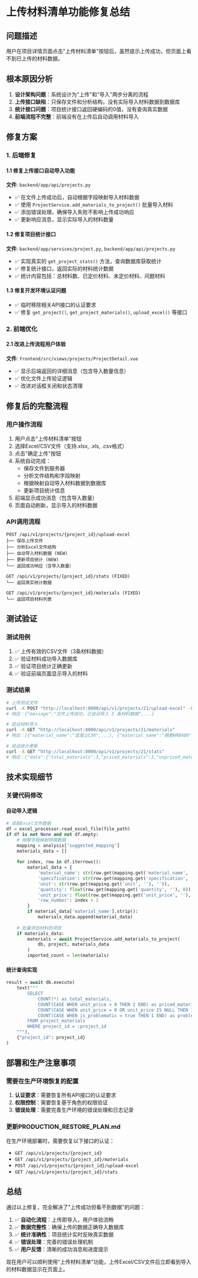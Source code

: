 # 上传材料清单功能修复总结

## 问题描述
用户在项目详情页面点击"上传材料清单"按钮后，虽然提示上传成功，但页面上看不到已上传的材料数据。

## 根本原因分析
1. **设计架构问题**：系统设计为"上传"和"导入"两步分离的流程
2. **上传接口缺陷**：只保存文件和分析结构，没有实际导入材料数据到数据库
3. **统计接口问题**：项目统计接口返回硬编码的0值，没有查询真实数据
4. **前端流程不完整**：前端没有在上传后自动调用材料导入

## 修复方案

### 1. 后端修复

#### 1.1 修复上传接口自动导入功能
**文件**: `backend/app/api/projects.py`
- ✅ 在文件上传成功后，自动根据字段映射导入材料数据
- ✅ 使用 `ProjectService.add_materials_to_project()` 批量导入材料
- ✅ 添加错误处理，确保导入失败不影响上传成功响应
- ✅ 更新响应消息，显示实际导入的材料数量

#### 1.2 修复项目统计接口
**文件**: `backend/app/services/project.py`, `backend/app/api/projects.py`
- ✅ 实现真实的 `get_project_stats()` 方法，查询数据库获取统计
- ✅ 修复统计接口，返回实际的材料统计数据
- ✅ 统计内容包括：总材料数、已定价材料、未定价材料、问题材料

#### 1.3 修复开发环境认证问题
- ✅ 临时移除相关API接口的认证要求
- ✅ 修复 `get_project()`, `get_project_materials()`, `upload_excel()` 等接口

### 2. 前端优化

#### 2.1 改进上传流程用户体验
**文件**: `frontend/src/views/projects/ProjectDetail.vue`
- ✅ 显示后端返回的详细消息（包含导入数量信息）
- ✅ 优化文件上传验证逻辑
- ✅ 改进对话框关闭和状态清理

## 修复后的完整流程

### 用户操作流程
1. 用户点击"上传材料清单"按钮
2. 选择Excel/CSV文件（支持.xlsx, .xls, .csv格式）
3. 点击"确定上传"按钮
4. 系统自动完成：
   - 保存文件到服务器
   - 分析文件结构和字段映射
   - 根据映射自动导入材料数据到数据库
   - 更新项目统计信息
5. 前端显示成功消息（包含导入数量）
6. 页面自动刷新，显示导入的材料数据

### API调用流程
```
POST /api/v1/projects/{project_id}/upload-excel
├── 保存上传文件
├── 分析Excel文件结构
├── 自动导入材料数据 (NEW)
├── 更新项目统计 (NEW)
└── 返回成功响应（含导入数量）

GET /api/v1/projects/{project_id}/stats (FIXED)
└── 返回真实统计数据

GET /api/v1/projects/{project_id}/materials (FIXED)
└── 返回项目材料列表
```

## 测试验证

### 测试用例
1. ✅ 上传有效的CSV文件（3条材料数据）
2. ✅ 验证材料成功导入数据库
3. ✅ 验证项目统计正确更新
4. ✅ 验证前端页面显示导入的材料

### 测试结果
```bash
# 上传测试文件
curl -X POST "http://localhost:8000/api/v1/projects/21/upload-excel" -F "file=@test-materials.csv"
# 响应：{"message":"文件上传成功，已自动导入 3 条材料数据",...}

# 验证材料导入
curl -X GET "http://localhost:8000/api/v1/projects/21/materials"
# 响应：[{"material_name":"混凝土C30",...}, {"material_name":"钢筋HRB400",...}, ...]

# 验证统计更新  
curl -X GET "http://localhost:8000/api/v1/projects/21/stats"
# 响应：{"data":{"total_materials":3,"priced_materials":3,"unpriced_materials":0,...}}
```

## 技术实现细节

### 关键代码修改

#### 自动导入逻辑
```python
# 读取Excel文件数据
df = excel_processor.read_excel_file(file_path)
if df is not None and not df.empty:
    # 根据字段映射转换数据
    mapping = analysis['suggested_mapping']
    materials_data = []
    
    for index, row in df.iterrows():
        material_data = {
            'material_name': str(row.get(mapping.get('material_name', ''), '')),
            'specification': str(row.get(mapping.get('specification', ''), '')),
            'unit': str(row.get(mapping.get('unit', ''), '')),
            'quantity': float(row.get(mapping.get('quantity', ''), 0)),
            'unit_price': float(row.get(mapping.get('unit_price', ''), 0)),
            'row_number': index + 2
        }
        if material_data['material_name'].strip():
            materials_data.append(material_data)
    
    # 批量添加材料到项目
    if materials_data:
        materials = await ProjectService.add_materials_to_project(
            db, project, materials_data
        )
        imported_count = len(materials)
```

#### 统计查询实现
```python
result = await db.execute(
    text("""
        SELECT 
            COUNT(*) as total_materials,
            COUNT(CASE WHEN unit_price > 0 THEN 1 END) as priced_materials,
            COUNT(CASE WHEN unit_price = 0 OR unit_price IS NULL THEN 1 END) as unpriced_materials,
            COUNT(CASE WHEN is_problematic = true THEN 1 END) as problematic_materials
        FROM project_materials 
        WHERE project_id = :project_id
    """),
    {"project_id": project_id}
)
```

## 部署和生产注意事项

### 需要在生产环境恢复的配置
1. **认证要求**：需要恢复所有API接口的认证要求
2. **权限控制**：需要恢复基于角色的权限验证
3. **错误处理**：需要完善生产环境的错误处理和日志记录

### 更新PRODUCTION_RESTORE_PLAN.md
在生产环境部署时，需要恢复以下接口的认证：
- `GET /api/v1/projects/{project_id}` 
- `GET /api/v1/projects/{project_id}/materials`
- `POST /api/v1/projects/{project_id}/upload-excel`
- `GET /api/v1/projects/{project_id}/stats`

## 总结

通过以上修复，完全解决了"上传成功但看不到数据"的问题：

1. ✅ **自动化流程**：上传即导入，用户体验流畅
2. ✅ **数据完整性**：确保上传的数据正确导入数据库
3. ✅ **统计准确性**：项目统计实时反映真实数据
4. ✅ **错误处理**：完善的错误处理机制
5. ✅ **用户反馈**：清晰的成功消息和进度提示

现在用户可以顺利使用"上传材料清单"功能，上传Excel/CSV文件后立即看到导入的材料数据显示在页面上。